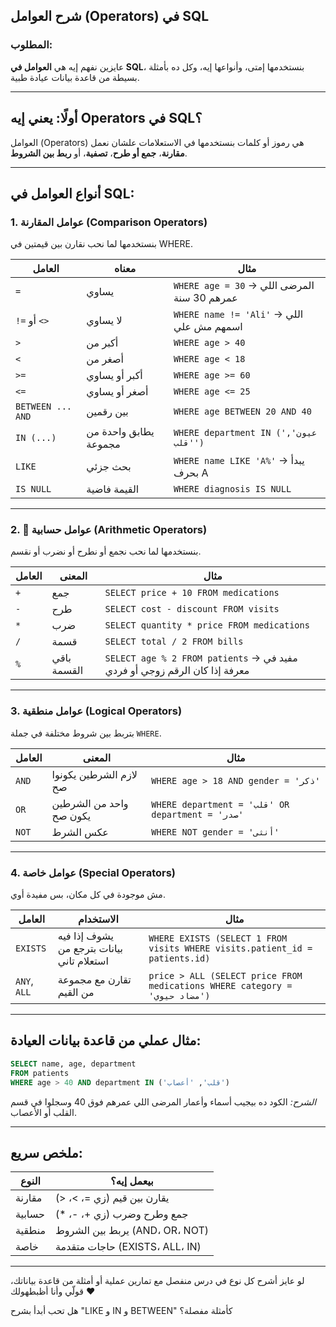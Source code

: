 ## شرح العوامل (Operators) في SQL

### المطلوب:

عايزين نفهم إيه هي **العوامل في SQL**، بنستخدمها إمتى، وأنواعها إيه، وكل ده بأمثلة بسيطة من قاعدة بيانات عيادة طبية.

---

## أولًا: يعني إيه Operators في SQL؟

العوامل (Operators) هي رموز أو كلمات بنستخدمها في الاستعلامات علشان نعمل **مقارنة**، **جمع أو طرح**، **تصفية**، أو **ربط بين الشروط**.

---

## أنواع العوامل في SQL:

### 1. **عوامل المقارنة (Comparison Operators)**

بنستخدمها لما نحب نقارن بين قيمتين في WHERE.

| العامل            | معناه                 | مثال                                        |
| ----------------- | --------------------- | ------------------------------------------- |
| `=`               | يساوي                 | `WHERE age = 30` → المرضى اللي عمرهم 30 سنة |
| `!=` أو `<>`      | لا يساوي              | `WHERE name != 'Ali'` → اللي اسمهم مش علي   |
| `>`               | أكبر من               | `WHERE age > 40`                            |
| `<`               | أصغر من               | `WHERE age < 18`                            |
| `>=`              | أكبر أو يساوي         | `WHERE age >= 60`                           |
| `<=`              | أصغر أو يساوي         | `WHERE age <= 25`                           |
| `BETWEEN ... AND` | بين رقمين             | `WHERE age BETWEEN 20 AND 40`               |
| `IN (...)`        | يطابق واحدة من مجموعة | `WHERE department IN ('عيون', 'قلب')`       |
| `LIKE`            | بحث جزئي              | `WHERE name LIKE 'A%'` → يبدأ بحرف A        |
| `IS NULL`         | القيمة فاضية          | `WHERE diagnosis IS NULL`                   |

---

### 2. 🧮 **عوامل حسابية (Arithmetic Operators)**

بنستخدمها لما نحب نجمع أو نطرح أو نضرب أو نقسم.

| العامل | المعنى      | مثال                                                                      |
| ------ | ----------- | ------------------------------------------------------------------------- |
| `+`    | جمع         | `SELECT price + 10 FROM medications`                                      |
| `-`    | طرح         | `SELECT cost - discount FROM visits`                                      |
| `*`    | ضرب         | `SELECT quantity * price FROM medications`                                |
| `/`    | قسمة        | `SELECT total / 2 FROM bills`                                             |
| `%`    | باقي القسمة | `SELECT age % 2 FROM patients` → مفيد في معرفة إذا كان الرقم زوجي أو فردي |

---

### 3. **عوامل منطقية (Logical Operators)**

بتربط بين شروط مختلفة في جملة `WHERE`.

| العامل | المعنى                  | مثال                                             |
| ------ | ----------------------- | ------------------------------------------------ |
| `AND`  | لازم الشرطين يكونوا صح  | `WHERE age > 18 AND gender = 'ذكر'`              |
| `OR`   | واحد من الشرطين يكون صح | `WHERE department = 'قلب' OR department = 'صدر'` |
| `NOT`  | عكس الشرط               | `WHERE NOT gender = 'أنثى'`                      |

---

### 4. **عوامل خاصة (Special Operators)**

مش موجودة في كل مكان، بس مفيدة أوي.

| العامل       | الاستخدام                                 | مثال                                                                        |
| ------------ | ----------------------------------------- | --------------------------------------------------------------------------- |
| `EXISTS`     | يشوف إذا فيه بيانات بترجع من استعلام تاني | `WHERE EXISTS (SELECT 1 FROM visits WHERE visits.patient_id = patients.id)` |
| `ANY`, `ALL` | تقارن مع مجموعة من القيم                  | `price > ALL (SELECT price FROM medications WHERE category = 'مضاد حيوي')`  |

---

## مثال عملي من قاعدة بيانات العيادة:

```sql
SELECT name, age, department
FROM patients
WHERE age > 40 AND department IN ('قلب', 'أعصاب')
```

 *الشرح:* الكود ده بيجيب أسماء وأعمار المرضى اللي عمرهم فوق 40 وسجلوا في قسم القلب أو الأعصاب.

---

## ملخص سريع:

| النوع  | بيعمل إيه؟                     |
| ------ | ------------------------------ |
| مقارنة | يقارن بين قيم (زي =، >، <)     |
| حسابية | جمع وطرح وضرب (زي +، -، \*)    |
| منطقية | يربط بين الشروط (AND، OR، NOT) |
| خاصة   | حاجات متقدمة (EXISTS، ALL، IN) |

---

لو عايز أشرح كل نوع في درس منفصل مع تمارين عملية أو أمثلة من قاعدة بياناتك، قولّي وأنا أظبطهولك ❤️

هل تحب أبدأ بشرح "LIKE و IN و BETWEEN" كأمثلة مفصلة؟

